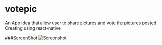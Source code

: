 # votepic
An App idea that allow user to share pictures and vote the pictures posted. Creating using react-native

###ScreenShot
![Screenshot](https://photos.app.goo.gl/hl9oZ13Mt9EoD6x23)
